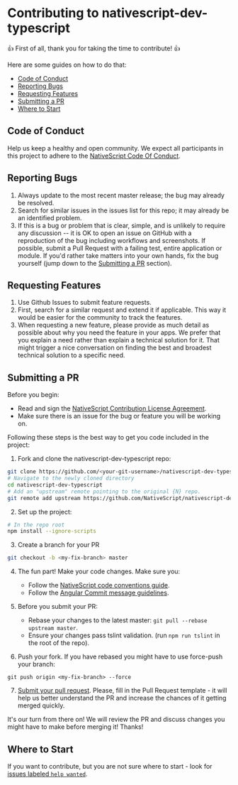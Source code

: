 # Contributing to nativescript-dev-typescript

:+1: First of all, thank you for taking the time to contribute! :+1:

Here are some guides on how to do that:

<!-- TOC depthFrom:2 -->

- [Code of Conduct](#code-of-conduct)
- [Reporting Bugs](#reporting-bugs)
- [Requesting Features](#requesting-features)
- [Submitting a PR](#submitting-a-pr)
- [Where to Start](#where-to-start)

<!-- /TOC -->

##  Code of Conduct
Help us keep a healthy and open community. We expect all participants in this project to adhere to the [NativeScript Code Of Conduct](https://github.com/NativeScript/codeofconduct).


## Reporting Bugs

1. Always update to the most recent master release; the bug may already be resolved.
2. Search for similar issues in the issues list for this repo; it may already be an identified problem.
3. If this is a bug or problem that is clear, simple, and is unlikely to require any discussion -- it is OK to open an issue on GitHub with a reproduction of the bug including workflows and screenshots. If possible, submit a Pull Request with a failing test, entire application or module. If you'd rather take matters into your own hands, fix the bug yourself (jump down to the [Submitting a PR](#submitting-a-pr) section).

## Requesting Features

1. Use Github Issues to submit feature requests.
2. First, search for a similar request and extend it if applicable. This way it would be easier for the community to track the features.
3. When requesting a new feature, please provide as much detail as possible about why you need the feature in your apps. We prefer that you explain a need rather than explain a technical solution for it. That might trigger a nice conversation on finding the best and broadest technical solution to a specific need.

## Submitting a PR

Before you begin:
* Read and sign the [NativeScript Contribution License Agreement](http://www.nativescript.org/cla).
* Make sure there is an issue for the bug or feature you will be working on.

Following these steps is the best way to get you code included in the project:

1. Fork and clone the nativescript-dev-typescript repo:
```bash
git clone https://github.com/<your-git-username>/nativescript-dev-typescript.git
# Navigate to the newly cloned directory
cd nativescript-dev-typescript
# Add an "upstream" remote pointing to the original {N} repo.
git remote add upstream https://github.com/NativeScript/nativescript-dev-typescript.git
```

2. Set up the project:

```bash
# In the repo root
npm install --ignore-scripts
```

3. Create a branch for your PR
```bash
git checkout -b <my-fix-branch> master
```

4. The fun part! Make your code changes. Make sure you:
    - Follow the [NativeScript code conventions guide](https://github.com/NativeScript/NativeScript/blob/master/CodingConvention.md).
    - Follow the [Angular Commit message guidelines](https://docs.google.com/document/d/1QrDFcIiPjSLDn3EL15IJygNPiHORgU1_OOAqWjiDU5Y/edit#heading=h.uyo6cb12dt6w).

5. Before you submit your PR:
    - Rebase your changes to the latest master: `git pull --rebase upstream master`.
    - Ensure your changes pass tslint validation. (run `npm run tslint` in the root of the repo).    

6. Push your fork. If you have rebased you might have to use force-push your branch:
```
git push origin <my-fix-branch> --force
```

7. [Submit your pull request](https://github.com/NativeScript/nativescript-dev-typescript/compare). Please, fill in the Pull Request template - it will help us better understand the PR and increase the chances of it getting merged quickly.

It's our turn from there on! We will review the PR and discuss changes you might have to make before merging it! Thanks! 


## Where to Start

If you want to contribute, but you are not sure where to start - look for [issues labeled `help wanted`](https://github.com/NativeScript/nativescript-dev-typescript/issues?q=is%3Aopen+is%3Aissue+label%3A%22help+wanted%22).
